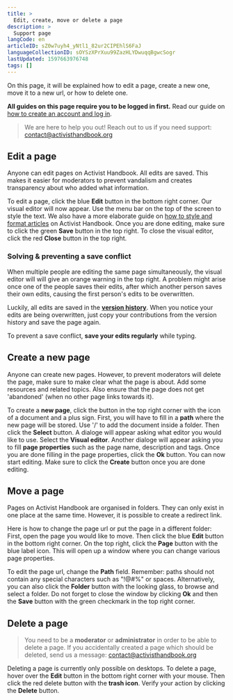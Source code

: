 ```yaml
---
title: >
  Edit, create, move or delete a page
description: >
  Support page
langCode: en
articleID: sZ0w7uyh4_yNtl1_82ur2CIPEhlS6FaJ
languageCollectionID: sOYSzXPrXuu99ZazHLYDwuqqBgwcSogr
lastUpdated: 1597663976748
tags: []
---
```


On this page, it will be explained how to edit a page, create a new one, move it to a new url, or how to delete one.

**All guides on this page require you to be logged in first.** Read our guide on [how to create an account and log in](/support/log-in-or-register).

> We are here to help you out! Reach out to us if you need support: [contact@activisthandbook.org](mailto:contact@activisthandbook.org)

## Edit a page

Anyone can edit pages on Activist Handbook. All edits are saved. This makes it easier for moderators to prevent vandalism and creates transparency about who added what information.

To edit a page, click the blue **Edit** button in the bottom right corner. Our visual editor will now appear. Use the menu bar on the top of the screen to style the text. We also have a more elaborate guide on [how to style and format articles](/support/edit-create-move-or-delete-a-page/@) on Activist Handbook. Once you are done editing, make sure to click the green **Save** button in the top right. To close the visual editor, click the red **Close** button in the top right.

### Solving & preventing a save conflict

When multiple people are editing the same page simultaneously, the visual editor will will give an orange warning in the top right. A problem might arise once one of the people saves their edits, after which another person saves their own edits, causing the first person's edits to be overwritten.

Luckily, all edits are saved in the [**version history**](/support/edit-create-move-or-delete-a-page/#). When you notice your edits are being overwritten, just copy your contributions from the version history and save the page again.

To prevent a save conflict, **save your edits regularly** while typing.

## Create a new page

Anyone can create new pages. However, to prevent moderators will delete the page, make sure to make clear what the page is about. Add some resources and related topics. Also ensure that the page does not get 'abandoned' (when no other page links towards it).

To create a **new page**, click the button in the top right corner with the icon of a document and a plus sign. First, you will have to fill in a **path** where the new page will be stored. Use '/' to add the document inside a folder. Then click the **Select** button. A dialoge will appear asking what editor you would like to use. Select the **Visual editor**. Another dialoge will appear asking you to fill **page properties** such as the page name, description and tags. Once you are done filling in the page properties, click the **Ok** button. You can now start editing. Make sure to click the **Create** button once you are done editing.

## Move a page

Pages on Activist Handbook are organised in folders. They can only exist in one place at the same time. However, it is possible to create a redirect link.

Here is how to change the page url or put the page in a different folder: First, open the page you would like to move. Then click the blue **Edit** button in the bottom right corner. On the top right, click the **Page** button with the blue label icon. This will open up a window where you can change various page properties.

To edit the page url, change the **Path** field. Remember: paths should not contain any special characters such as "!@#%" or spaces. Alternatively, you can also click the **Folder** button with the looking glass, to browse and select a folder. Do not forget to close the window by clicking **Ok** and then the **Save** button with the green checkmark in the top right corner.

## Delete a page

> You need to be a **moderator** or **administrator** in order to be able to delete a page. If you accidentally created a page which should be deleted, send us a message: [contact@activisthandbook.org](mailto:contact@activisthandbook.org)

Deleting a page is currently only possible on desktops. To delete a page, hover over the **Edit** button in the bottom right corner with your mouse. Then click the red delete button with the **trash icon**. Verify your action by clicking the **Delete** button.